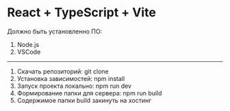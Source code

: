# React + TypeScript + Vite


Должно быть установленно ПО:
1. Node.js
2. VSCode
----------------
1. Скачать репозиторий: git clone
2. Установка зависимостей: npm install
3. Запуск проекта локально: npm run dev
4. Формирование папки для сервера: npm run build
5. Содержимое папки build закинуть на хостинг